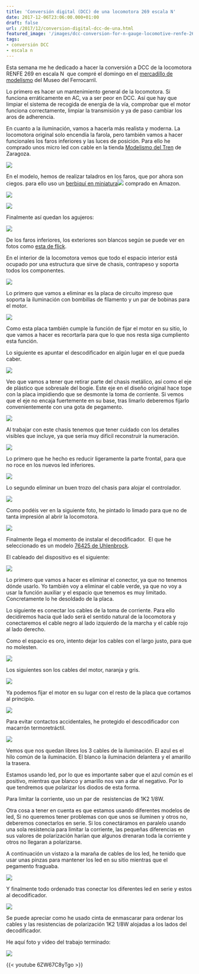 ```yaml
---
title: 'Conversión digital (DCC) de una locomotora 269 escala N'
date: 2017-12-06T23:06:00.000+01:00
draft: false
url: /2017/12/conversion-digital-dcc-de-una.html
featured_image: '/images/dcc-conversion-for-n-gauge-locomotive-renfe-269.JPG'
tags: 
- conversión DCC
- escala n
---
```


Esta semana me he dedicado a hacer la conversión a DCC de la locomotora RENFE 269 en escala N  que compré el domingo en el [mercadillo de modelismo](https://www.museodelferrocarril.org/findesemana/mercadillo.asp) del Museo del Ferrocarril.  
  
Lo primero es hacer un mantenimiento general de la locomotora. Si funciona erráticamente en AC, va a ser peor en DCC. Así que hay que limpiar el sistema de recogida de energía de la vía, comprobar que el motor funciona correctamente, limpiar la transmisión y ya de paso cambiar los aros de adherencia.  
  
En cuanto a la iluminación, vamos a hacerla más realista y moderna. La locomotora original solo encendía la farola, pero también vamos a hacer funcionales los faros inferiores y las luces de posición. Para ello he comprado unos micro led con cable en la tienda [Modelismo del Tren](http://www.modelismodeltren.com/smd-micro-cable/) de Zaragoza.  
  

[![](IMG_4110.JPG)](IMG_4110_big.jpeg)

  
En el modelo, hemos de realizar taladros en los faros, que por ahora son ciegos. para ello uso un [berbiquí en miniatura](https://www.amazon.es/gp/product/B01IEXTQJU/ref=as_li_tl?ie=UTF8&camp=3638&creative=24630&creativeASIN=B01IEXTQJU&linkCode=as2&tag=rpr0f-21&linkId=9b09f72de6aecb53f891ad8b47cf9174)![](https://ir-es.amazon-adsystem.com/e/ir?t=rpr0f-21&l=am2&o=30&a=B01IEXTQJU) comprado en Amazon.  
  

[![](IMG_4107.JPG)](IMG_4107_big.jpeg)

  

[![](IMG_4106.JPG)](IMG_4106_big.jpeg)

  

Finalmente así quedan los agujeros:

  

[![](IMG_4108.JPG)](IMG_4108_big.jpeg)

  

De los faros inferiores, los exteriores son blancos según se puede ver en fotos como [esta de flick](https://farm6.static.flickr.com/5248/5258158264_38475ea94f_b.jpg).  
  
En el interior de la locomotora vemos que todo el espacio interior está ocupado por una estructura que sirve de chasis, contrapeso y soporta todos los componentes.  
  

[![](IMG_4099.JPG)](IMG_4099_big.jpeg)

  
Lo primero que vamos a eliminar es la placa de circuito impreso que soporta la iluminación con bombillas de filamento y un par de bobinas para el motor.  
  

[![](IMG_4100.JPG)](IMG_4100_big.jpeg)

  
Como esta placa también cumple la función de fijar el motor en su sitio, lo que vamos a hacer es recortarla para que lo que nos resta siga cumpliento esta función.  
  
Lo siguiente es apuntar el descodificador en algún lugar en el que pueda caber.  
  

[![](IMG_4101.JPG)](IMG_4101_big.jpeg)

  
Veo que vamos a tener que retirar parte del chasis metálico, así como el eje de plástico que sobresale del bogie. Este eje en el diseño original hace tope con la placa impidiendo que se desmonte la toma de corriente. Si vemos que el eje no encaja fuertemente en su base, tras limarlo deberemos fijarlo convenientemente con una gota de pegamento.  
  

[![](IMG_4102.JPG)](IMG_4102_big.jpeg)

  
Al trabajar con este chasis tenemos que tener cuidado con los detalles visibles que incluye, ya que sería muy difícil reconstruir la numeración.  
  

[![](IMG_4109.JPG)](IMG_4109_big.jpeg)

  
Lo primero que he hecho es reducir ligeramente la parte frontal, para que no roce en los nuevos led inferiores.  

[![](IMG_4111.JPG)](IMG_4111_big.jpeg)

  
Lo segundo eliminar un buen trozo del chasis para alojar el controlador.  
  

[![](IMG_4114.JPG)](IMG_4114_big.jpeg)

  
Como podéis ver en la siguiente foto, he pintado lo limado para que no de tanta impresión al abrir la locomotora.  
  

[![](IMG_4115.JPG)](IMG_4115_big.jpeg)

  
Finalmente llega el momento de instalar el decodificador.  El que he seleccionado es un modelo [76425 de Uhlenbrock](http://www.uhlenbrock.de/de_DE/service/download/handbook/en/I4B050BD-057.apd/Bes76425e.pdf).  
  
El cableado del dispositivo es el siguiente:  
  

[![](Screenshot%2B2017-12-07%2B23.41.01.png)](Screenshot%2B2017-12-07%2B23.41.01_big.png)

  
Lo primero que vamos a hacer es eliminar el conector, ya que no tenemos dónde usarlo. Yo también voy a eliminar el cable verde, ya que no voy a usar la función auxiliar y el espacio que tenemos es muy limitado. Concretamente lo he desoldado de la placa.  
  
Lo siguiente es conectar los cables de la toma de corriente. Para ello decidiremos hacia qué lado será el sentido natural de la locomotora y conectaremos el cable negro al lado izquierdo de la marcha y el cable rojo al lado derecho.  
  
Como el espacio es oro, intento dejar los cables con el largo justo, para que no molesten.  
  

[![](IMG_4116.JPG)](IMG_4116_big.jpeg)

  
Los siguientes son los cables del motor, naranja y gris.  
  

[![](IMG_4117.JPG)](IMG_4117_big.jpeg)

  
Ya podemos fijar el motor en su lugar con el resto de la placa que cortamos al principio.  
  

[![](IMG_4118.JPG)](IMG_4118_big.jpeg)

  
Para evitar contactos accidentales, he protegido el descodificador con macarrón termoretráctil.  
  

[![](IMG_4119.JPG)](IMG_4119_big.jpeg)

  
Vemos que nos quedan libres los 3 cables de la iluminación. El azul es el hilo común de la iluminación. El blanco la iluminación delantera y el amarillo la trasera.  
  
Estamos usando led, por lo que es importante saber que el azul común es el positivo, mientras que blanco y amarillo nos van a dar el negativo. Por lo que tendremos que polarizar los diodos de esta forma.  
  
Para limitar la corriente, uso un par de  resistencias de 1K2 1/8W.  
  
Otra cosa a tener en cuenta es que estamos usando diferentes modelos de led, Si no queremos tener problemas con que unos se iluminen y otros no, deberemos conectarlos en serie. Si los conectáramos en paralelo usando una sola resistencia para limitar la corriente, las pequeñas diferencias en sus valores de polarización harían que algunos drenaran toda la corriente y otros no llegaran a polarizarse.  
  
A continuación un vistazo a la maraña de cables de los led, he tenido que usar unas pinzas para mantener los led en su sitio mientras que el pegamento fraguaba.  
  

[![](IMG_4120.JPG)](IMG_4120_big.jpeg)

  
Y finalmente todo ordenado tras conectar los diferentes led en serie y estos al decodificador.  
  

[![](IMG_4124.JPG)](IMG_4124_big.jpeg)

  
Se puede apreciar como he usado cinta de enmascarar para ordenar los cables y las resistencias de polarización 1K2 1/8W alojadas a los lados del decodificador.  
  
He aquí foto y video del trabajo terminado:  
  

[![](IMG_4159.JPG)](IMG_4159_big.jpeg)

{{< youtube 6ZW67C8yTgo >}}